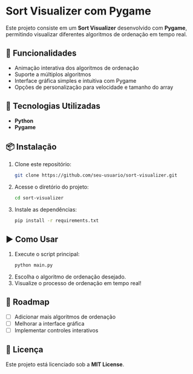 # Sort Visualizer com Pygame

Este projeto consiste em um **Sort Visualizer** desenvolvido com **Pygame**, permitindo visualizar diferentes algoritmos de ordenação em tempo real.

## 🚀 Funcionalidades
- Animação interativa dos algoritmos de ordenação
- Suporte a múltiplos algoritmos
- Interface gráfica simples e intuitiva com Pygame
- Opções de personalização para velocidade e tamanho do array

## 📌 Tecnologias Utilizadas
- **Python**
- **Pygame**

## 📦 Instalação
1. Clone este repositório:
   ```bash
   git clone https://github.com/seu-usuario/sort-visualizer.git
   ```
2. Acesse o diretório do projeto:
   ```bash
   cd sort-visualizer
   ```
3. Instale as dependências:
   ```bash
   pip install -r requirements.txt
   ```

## ▶️ Como Usar
1. Execute o script principal:
   ```bash
   python main.py
   ```
2. Escolha o algoritmo de ordenação desejado.
3. Visualize o processo de ordenação em tempo real!

## 📜 Roadmap
- [ ] Adicionar mais algoritmos de ordenação
- [ ] Melhorar a interface gráfica
- [ ] Implementar controles interativos

## 📄 Licença
Este projeto está licenciado sob a **MIT License**.

